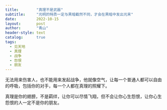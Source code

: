 ```yaml
---
title:        "真理不是武器"
subtitle:     "光明的特质一定与黑暗截然不同，才会在黑暗中发出光来"
date:         2022-10-15
layout:       post
author:       "青山"
header-style: text
catalog:      true
tags:
  - 见天地
  - 真理
  - 战争
  - 怨恨
  - 朋友
---
```


无法用来伤害人，也不能用来发起战争，他就像空气，让每一个普通人都可以自由的呼吸，包括你的对手，每一个人都在真理的照耀下。

真理是你的翅膀，不是羁绊，让你可以尽情飞翔，但不会让你心生怨恨，让你心生怨恨的人一定不是你的朋友。